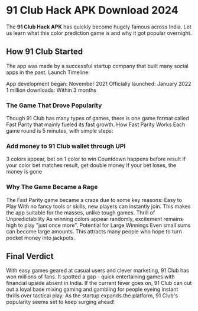 # 91 Club Hack APK Download 2024

The **91 Club Hack APK** has quickly become hugely famous across India. Let us learn what this color prediction game is and why it got popular overnight.

## How 91 Club Started
The app was made by a successful startup company that built many social apps in the past.
Launch Timeline:

App development began: November 2021
Officially launched: January 2022
1 million downloads: Within 3 months

### The Game That Drove Popularity
Though 91 Club has many types of games, there is one game format called Fast Parity that mainly fueled its fast growth.
How Fast Parity Works
Each game round is 5 minutes, with simple steps:

### Add money to 91 Club wallet through UPI
3 colors appear, bet on 1 color to win
Countdown happens before result
If your color bet matches result, get double money
If your bet loses, the money is gone

### Why The Game Became a Rage
The Fast Parity game became a craze due to some key reasons:
Easy to Play
With no fancy tools or skills, new players can instantly join. This makes the app suitable for the masses, unlike tough games.
Thrill of Unpredictability
As winning colors appear randomly, excitement remains high to play "just once more".
Potential for Large Winnings
Even small sums can become large amounts. This attracts many people who hope to turn pocket money into jackpots.

## Final Verdict
With easy games geared at casual users and clever marketing, 91 Club has won millions of fans. It spotted a gap - quick entertaining games with financial upside absent in India.
If the current fever goes on, 91 Club can cut out a loyal base mixing gaming and gambling for people eyeing instant thrills over tactical play. As the startup expands the platform, 91 Club's popularity seems set to keep surging ahead!
